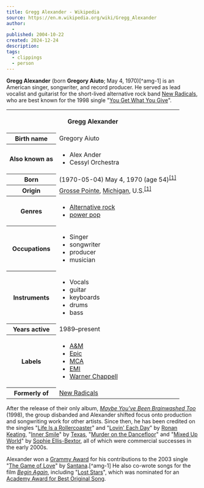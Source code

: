 ```yaml
---
title: Gregg Alexander - Wikipedia
source: https://en.m.wikipedia.org/wiki/Gregg_Alexander
author:
  - 
published: 2004-10-22
created: 2024-12-24
description: 
tags:
  - clippings
  - person
---
```


**Gregg Alexander** (born **Gregory Aiuto**; May 4, 1970)[^amg-1] is an American singer, songwriter, and record producer. He served as lead vocalist and guitarist for the short-lived alternative rock band [New Radicals](https://en.m.wikipedia.org/wiki/New_Radicals "New Radicals"), who are best known for the 1998 single "[You Get What You Give](https://en.m.wikipedia.org/wiki/You_Get_What_You_Give_\(song\) "You Get What You Give (song)")".

<table><tbody><tr><th colspan="2"><p>Gregg Alexander</p></th></tr><tr><th scope="row"><span>Birth name</span></th><td>Gregory Aiuto</td></tr><tr><th scope="row"><span>Also known as</span></th><td><div><ul><li>Alex Ander</li><li>Cessyl Orchestra</li></ul></div></td></tr><tr><th scope="row">Born</th><td><span>(<span>1970-05-04</span>) </span>May 4, 1970<span> (age&nbsp;54)</span><sup><a href="https://en.m.wikipedia.org/wiki/#cite_note-AMG-1"><span>[</span>1<span>]</span></a></sup></td></tr><tr><th scope="row">Origin</th><td><a href="https://en.m.wikipedia.org/wiki/Grosse_Pointe">Grosse Pointe</a>, <a href="https://en.m.wikipedia.org/wiki/Michigan">Michigan</a>, U.S.<sup><a href="https://en.m.wikipedia.org/wiki/#cite_note-AMG-1"><span>[</span>1<span>]</span></a></sup></td></tr><tr><th scope="row">Genres</th><td><div><ul><li><a href="https://en.m.wikipedia.org/wiki/Alternative_rock">Alternative rock</a></li><li><a href="https://en.m.wikipedia.org/wiki/Power_pop">power pop</a></li></ul></div></td></tr><tr><th scope="row">Occupations</th><td><div><ul><li>Singer</li><li>songwriter</li><li>producer</li><li>musician</li></ul></div></td></tr><tr><th scope="row">Instruments</th><td><div><ul><li>Vocals</li><li>guitar</li><li>keyboards</li><li>drums</li><li>bass</li></ul></div></td></tr><tr><th scope="row"><span>Years active</span></th><td>1989–present</td></tr><tr><th scope="row">Labels</th><td><div><ul><li><a href="https://en.m.wikipedia.org/wiki/A%26M_Records">A&amp;M</a></li><li><a href="https://en.m.wikipedia.org/wiki/Epic_Records">Epic</a></li><li><a href="https://en.m.wikipedia.org/wiki/MCA_Records">MCA</a></li><li><a href="https://en.m.wikipedia.org/wiki/EMI">EMI</a></li><li><a href="https://en.m.wikipedia.org/wiki/Warner_Chappell_Music">Warner Chappell</a></li></ul></div></td></tr><tr><th scope="row">Formerly of</th><td><a href="https://en.m.wikipedia.org/wiki/New_Radicals">New Radicals</a></td></tr></tbody></table>

After the release of their only album, *[Maybe You've Been Brainwashed Too](https://en.m.wikipedia.org/wiki/Maybe_You%27ve_Been_Brainwashed_Too "Maybe You've Been Brainwashed Too")* (1998), the group disbanded and Alexander shifted focus onto production and songwriting work for other artists. Since then, he has been credited on the singles "[Life Is a Rollercoaster](https://en.m.wikipedia.org/wiki/Life_Is_a_Rollercoaster "Life Is a Rollercoaster")" and "[Lovin' Each Day](https://en.m.wikipedia.org/wiki/Lovin%27_Each_Day "Lovin' Each Day")" by [Ronan Keating](https://en.m.wikipedia.org/wiki/Ronan_Keating "Ronan Keating"), "[Inner Smile](https://en.m.wikipedia.org/wiki/Inner_Smile "Inner Smile")" by [Texas](https://en.m.wikipedia.org/wiki/Texas_\(band\) "Texas (band)"), "[Murder on the Dancefloor](https://en.m.wikipedia.org/wiki/Murder_on_the_Dancefloor "Murder on the Dancefloor")" and "[Mixed Up World](https://en.m.wikipedia.org/wiki/Mixed_Up_World "Mixed Up World")" by [Sophie Ellis-Bextor](https://en.m.wikipedia.org/wiki/Sophie_Ellis-Bextor "Sophie Ellis-Bextor"), all of which were commercial successes in the early 2000s.

Alexander won a [Grammy Award](https://en.m.wikipedia.org/wiki/Grammy_Award "Grammy Award") for his contributions to the 2003 single "[The Game of Love](https://en.m.wikipedia.org/wiki/The_Game_of_Love_\(Santana_song\) "The Game of Love (Santana song)")" by [Santana](https://en.m.wikipedia.org/wiki/Santana_\(band\) "Santana (band)").[^amg-1] He also co-wrote songs for the film *[Begin Again](https://en.m.wikipedia.org/wiki/Begin_Again_\(film\) "Begin Again (film)")*, including "[Lost Stars](https://en.m.wikipedia.org/wiki/Lost_Stars "Lost Stars")", which was nominated for an [Academy Award for Best Original Song](https://en.m.wikipedia.org/wiki/Academy_Award_for_Best_Original_Song "Academy Award for Best Original Song").